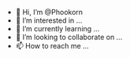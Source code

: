 - 👋 Hi, I’m @Phookorn
- 👀 I’m interested in ...
- 🌱 I’m currently learning ...
- 💞️ I’m looking to collaborate on ...
- 📫 How to reach me ...

<!---
Phookorn/Phookorn is a ✨ special ✨ repository because its `README.md` (this file) appears on your GitHub profile.
You can click the Preview link to take a look at your changes.
--->
